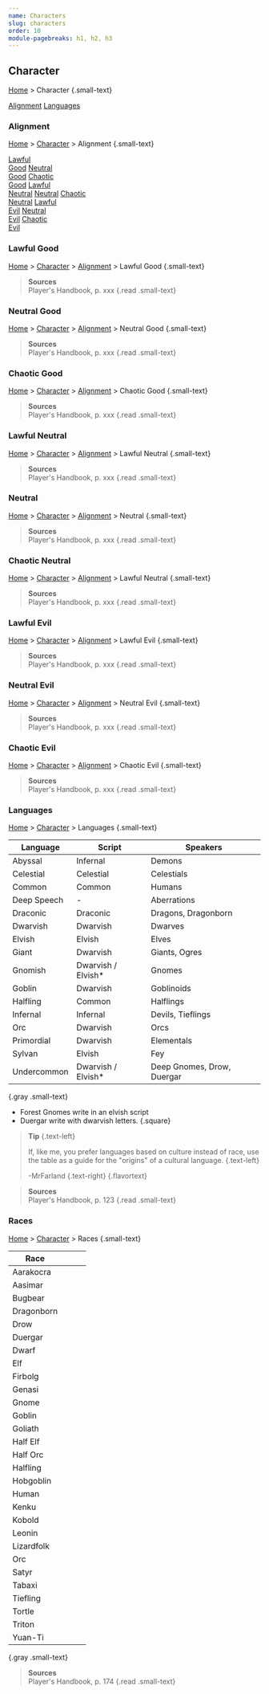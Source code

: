 ```yaml
---
name: Characters
slug: characters
order: 10
module-pagebreaks: h1, h2, h3
---
```

## Character
[Home](home) > Character {.small-text}

<div id="menu-container">
    <a href="alignment">Alignment</a>
    <a href=""></a>
    <a href="languages">Languages</a>
    <a href=""></a>
    <a href=""></a>
    <a href=""></a>
    <a href=""></a>
    <a href=""></a>
    <a href=""></a>
    <a href=""></a>
    <a href=""></a>
</div>



### Alignment
[Home](home) > [Character](character) > Alignment {.small-text}

<div id="menu-container">
    <a href="lawful-good">Lawful<br/> Good</a>
    <a href="neutral-good">Neutral<br/> Good</a>
    <a href="chaotic-good">Chaotic<br/> Good</a>
    <a href="lawful-neutral">Lawful<br/> Neutral</a>
    <a href="neutral">Neutral</a>
    <a href="chaotic-neutral">Chaotic<br/> Neutral</a>
    <a href="lawful-evil">Lawful<br/> Evil</a>
    <a href="neutral-evil">Neutral<br/> Evil</a>
    <a href="chaotic-evil">Chaotic<br/> Evil</a>
</div>



### Lawful Good
[Home](home) > [Character](character) > [Alignment](alignment) > Lawful Good {.small-text}

> **Sources** <br/>
> Player's Handbook, p. xxx
{.read .small-text}



### Neutral Good
[Home](home) > [Character](character) > [Alignment](alignment) > Neutral Good {.small-text}

> **Sources** <br/>
> Player's Handbook, p. xxx
{.read .small-text}



### Chaotic Good
[Home](home) > [Character](character) > [Alignment](alignment) > Chaotic Good {.small-text}

> **Sources** <br/>
> Player's Handbook, p. xxx
{.read .small-text}



### Lawful Neutral
[Home](home) > [Character](character) > [Alignment](alignment) > Lawful Neutral {.small-text}

> **Sources** <br/>
> Player's Handbook, p. xxx
{.read .small-text}



### Neutral
[Home](home) > [Character](character) > [Alignment](alignment) > Neutral {.small-text}

> **Sources** <br/>
> Player's Handbook, p. xxx
{.read .small-text}



### Chaotic Neutral
[Home](home) > [Character](character) > [Alignment](alignment) > Lawful Neutral {.small-text}

> **Sources** <br/>
> Player's Handbook, p. xxx
{.read .small-text}



### Lawful Evil
[Home](home) > [Character](character) > [Alignment](alignment) > Lawful Evil {.small-text}

> **Sources** <br/>
> Player's Handbook, p. xxx
{.read .small-text}



### Neutral Evil
[Home](home) > [Character](character) > [Alignment](alignment) > Neutral Evil {.small-text}

> **Sources** <br/>
> Player's Handbook, p. xxx
{.read .small-text}



### Chaotic Evil
[Home](home) > [Character](character) > [Alignment](alignment) > Chaotic Evil {.small-text}

> **Sources** <br/>
> Player's Handbook, p. xxx
{.read .small-text}



### Languages
[Home](home) > [Character](character) > Languages {.small-text}


| Language    | Script     | Speakers |
|-------------|------------|----------|
| Abyssal     | Infernal   | Demons |
| Celestial   | Celestial  | Celestials |
| Common      | Common     | Humans |
| Deep Speech | -          | Aberrations |
| Draconic    | Draconic   | Dragons, Dragonborn |
| Dwarvish    | Dwarvish   | Dwarves |
| Elvish      | Elvish     | Elves |
| Giant       | Dwarvish   | Giants, Ogres |
| Gnomish     | Dwarvish / Elvish* | Gnomes |
| Goblin      | Dwarvish   | Goblinoids |
| Halfling    | Common     | Halflings |
| Infernal    | Infernal   | Devils, Tieflings |
| Orc         | Dwarvish   | Orcs |
| Primordial  | Dwarvish   | Elementals |
| Sylvan      | Elvish     | Fey |
| Undercommon | Dwarvish / Elvish* | Deep Gnomes, Drow, Duergar |
{.gray .small-text}

- Forest Gnomes write in an elvish script
- Duergar write with dwarvish letters.
{.square}

> **Tip** {.text-left}
>
> If, like me, you prefer languages based on culture instead of race, use the table as a guide for the "origins" of a cultural language. {.text-left}
>
> -MrFarland {.text-right}
{.flavortext}

> **Sources** <br/>
> Player's Handbook, p. 123
{.read .small-text}


### Races
[Home](home) > [Character](character) > Races {.small-text}

| Race       ||||
|------------|---|---|---|
| Aarakocra  | |||
| Aasimar    | |||
| Bugbear    | |||
| Dragonborn | |||
| Drow       | |||
| Duergar    | |||
| Dwarf      | |||
| Elf        | |||
| Firbolg    | |||
| Genasi     | |||
| Gnome      | |||
| Goblin     | |||
| Goliath    | |||
| Half Elf   | |||
| Half Orc   | |||
| Halfling   | |||
| Hobgoblin  | |||
| Human      | |||
| Kenku      | |||
| Kobold     | |||
| Leonin     | |||
| Lizardfolk | |||
| Orc        | |||
| Satyr      | |||
| Tabaxi     | |||
| Tiefling   | |||
| Tortle     | |||
| Triton     | |||
| Yuan-Ti    | |||
{.gray .small-text}

> **Sources** <br/>
> Player's Handbook, p. 174
{.read .small-text}